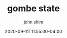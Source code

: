 ---
date: 2020-09-11T11:55:00-04:00
title: "gombe state"
ab: ""
seo_title: "List of all current and former gombe state senators"
description: List of all current and former gombe state senators
author: john shim
url: /nigeria/gombe/
weight: 1
---